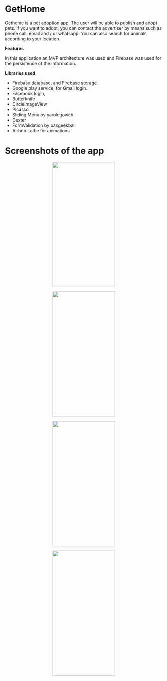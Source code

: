 # GetHome

Gethome is a pet adoption app. The user will be able to publish and adopt pets. If you want to adopt, you can contact the advertiser by means such as phone call, email and / or whatsapp. You can also search for animals according to your location.

**Features**

In this application an MVP architecture was used and Firebase was used for the persistence of the information.

**Libraries used**

* Firebase database, and Firebase storage.
* Google play service, for Gmail login.
* Facebook login,
* Butterknife
* CircleImageView
* Picasso
* Sliding Menu by yarolegovich
* Dexter
* FormValidation by basgeekball
* Airbnb Lottie for animations

# Screenshots of the app

<p align="center">
<img src="https://user-images.githubusercontent.com/59579790/127693579-71657620-046a-464d-b869-ca66076e44da.png" width="200" height="400" />
</p>

<p align="center">
<img src="https://user-images.githubusercontent.com/59579790/127693618-c3a59aca-30b7-41e4-ae8a-e8aec51328d7.png" width="200" height="400" />
</p>


<p align="center">
<img src="https://user-images.githubusercontent.com/59579790/127693656-10318996-8464-4958-bc9c-edf69cd1dd42.png" width="200" height="400" />
</p>

<p align="center">
<img src="https://user-images.githubusercontent.com/59579790/127693701-bb4483ec-b090-4a69-91cf-b392df1470a5.png" width="200" height="400" />
</p>






